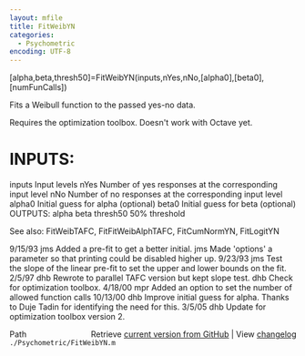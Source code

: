 ```yaml
---
layout: mfile
title: FitWeibYN
categories:
  - Psychometric
encoding: UTF-8
---
```


\[alpha,beta,thresh50\]=FitWeibYN\(inputs,nYes,nNo,\[alpha0\],\[beta0\],\[numFunCalls\]\)

Fits a Weibull function to the passed yes-no data.

Requires the optimization toolbox. Doesn't work with Octave yet.

# INPUTS:
  inputs    Input levels
  nYes      Number of yes responses at
            the corresponding input level
  nNo       Number of no responses at
            the corresponding input level
  alpha0    Initial guess for alpha \(optional\)
  beta0     Initial guess for beta \(optional\)
OUTPUTS:
  alpha
  beta
  thresh50  50% threshold

See also: FitWeibTAFC, FitFitWeibAlphTAFC, FitCumNormYN, FitLogitYN

9/15/93   jms  Added a pre-fit to get a better initial.
          jms  Made 'options' a parameter so that printing could
               be disabled higher up.
9/23/93   jms  Test the slope of the linear pre-fit to set the upper
               and lower bounds on the fit.
2/5/97    dhb  Rewrote to parallel TAFC version but kept slope test.
          dhb  Check for optimization toolbox.
4/18/00   mpr    Added an option to set the number of allowed function calls
10/13/00  dhb  Improve initial guess for alpha.  Thanks to Duje Tadin
                             for identifying the need for this.
3/5/05      dhb  Update for optimization toolbox version 2.


<div class="code_header" style="text-align:right;">
  <span style="float:left;">Path&nbsp;&nbsp;</span> <span class="counter">Retrieve <a href=
  "https://raw.github.com/Psychtoolbox-3/Psychtoolbox-3/beta/./Psychometric/FitWeibYN.m">current version from GitHub</a> | View <a href=
  "https://github.com/Psychtoolbox-3/Psychtoolbox-3/commits/beta/./Psychometric/FitWeibYN.m">changelog</a></span>
</div>
<div class="code">
  <code>./Psychometric/FitWeibYN.m</code>
</div>
